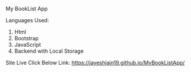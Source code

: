 My BookList App 

Languages Used:

1. Html
2. Bootstrap
3. JavaScript
4. Backend with Local Storage

Site Live Click Below Link:
https://jayeshjain19.github.io/MyBookListApp/
